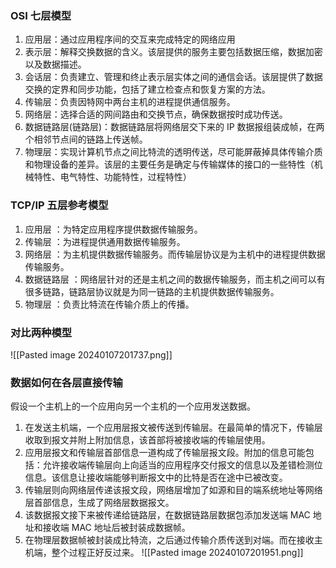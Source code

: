 ### OSI 七层模型
1. 应用层：通过应用程序间的交互来完成特定的网络应用
2. 表示层：解释交换数据的含义。该层提供的服务主要包括数据压缩，数据加密以及数据描述。
3. 会话层：负责建立、管理和终止表示层实体之间的通信会话。该层提供了数据交换的定界和同步功能，包括了建立检查点和恢复方案的方法。
4. 传输层：负责因特网中两台主机的进程提供通信服务。
5. 网络层：选择合适的网间路由和交换节点，确保数据按时成功传送。
6. 数据链路层(链路层)：数据链路层将网络层交下来的 IP 数据报组装成帧，在两个相邻节点间的链路上传送帧。
7. 物理层：实现计算机节点之间比特流的透明传送，尽可能屏蔽掉具体传输介质和物理设备的差异。该层的主要任务是确定与传输媒体的接口的一些特性（机械特性、电气特性、功能特性，过程特性）
### TCP/IP 五层参考模型
1. 应用层 ：为特定应用程序提供数据传输服务。
2. 传输层 ：为进程提供通用数据传输服务。
3. 网络层 ：为主机提供数据传输服务。而传输层协议是为主机中的进程提供数据传输服务。
4. 数据链路层 ：网络层针对的还是主机之间的数据传输服务，而主机之间可以有很多链路，链路层协议就是为同一链路的主机提供数据传输服务。
5. 物理层 ：负责比特流在传输介质上的传播。
### 对比两种模型
![[Pasted image 20240107201737.png]]

### 数据如何在各层直接传输
假设一个主机上的一个应用向另一个主机的一个应用发送数据。
1. 在发送主机端，一个应用层报文被传送到传输层。在最简单的情况下，传输层收取到报文并附上附加信息，该首部将被接收端的传输层使用。
2. 应用层报文和传输层首部信息一道构成了传输层报文段。附加的信息可能包括：允许接收端传输层向上向适当的应用程序交付报文的信息以及差错检测位信息。该信息让接收端能够判断报文中的比特是否在途中已被改变。
3. 传输层则向网络层传递该报文段，网络层增加了如源和目的端系统地址等网络层首部信息，生成了网络层数据报文。
4. 该数据报文接下来被传递给链路层，在数据链路层数据包添加发送端 MAC 地址和接收端 MAC 地址后被封装成数据帧。
5. 在物理层数据帧被封装成比特流，之后通过传输介质传送到对端。而在接收主机端，整个过程正好反过来。
![[Pasted image 20240107201951.png]]